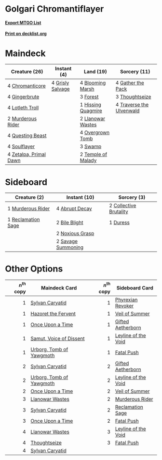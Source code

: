 # Golgari Chromantiflayer

#### [Export MTGO List](../collection/Golgari%20Chromantiflayer/Golgari%20Chromantiflayer.txt)
#### [Print on decklist.org](http://decklist.org/?deckmain=4%09Blooming%20Marsh%0A4%09Chromanticore%0A3%09Forest%0A4%09Gather%20the%20Pack%0A4%09Gingerbrute%0A4%09Grisly%20Salvage%0A1%09Hissing%20Quagmire%0A2%09Llanowar%20Wastes%0A4%09Lotleth%20Troll%0A2%09Murderous%20Rider%0A4%09Overgrown%20Tomb%0A4%09Questing%20Beast%0A4%09Soulflayer%0A3%09Swamp%0A2%09Temple%20of%20Malady%0A3%09Thoughtseize%0A4%09Traverse%20the%20Ulvenwald%0A4%09Zetalpa,%20Primal%20Dawn&deckside=4%09Abrupt%20Decay%0A2%09Bile%20Blight%0A2%09Collective%20Brutality%0A1%09Duress%0A1%09Murderous%20Rider%0A2%09Noxious%20Grasp%0A1%09Reclamation%20Sage%0A2%09Savage%20Summoning)
# Maindeck

|                                          Creature (26)                                          |                                        Instant (4)                                        |                                          Land (19)                                          |                                           Sorcery (11)                                            |
|-------------------------------------------------------------------------------------------------|-------------------------------------------------------------------------------------------|---------------------------------------------------------------------------------------------|---------------------------------------------------------------------------------------------------|
|4 [Chromanticore](http://gatherer.wizards.com/Pages/Card/Details.aspx?multiverseid=378516)       |4 [Grisly Salvage](http://gatherer.wizards.com/Pages/Card/Details.aspx?multiverseid=405253)|4 [Blooming Marsh](http://gatherer.wizards.com/Pages/Card/Details.aspx?multiverseid=417816)  |4 [Gather the Pack](http://gatherer.wizards.com/Pages/Card/Details.aspx?multiverseid=398448)       |
|4 [Gingerbrute](http://gatherer.wizards.com/Pages/Card/Details.aspx?multiverseid=473181)         |                                                                                           |3 [Forest](http://gatherer.wizards.com/Pages/Card/Details.aspx?multiverseid=439860)          |3 [Thoughtseize](http://gatherer.wizards.com/Pages/Card/Details.aspx?multiverseid=438676)          |
|4 [Lotleth Troll](http://gatherer.wizards.com/Pages/Card/Details.aspx?multiverseid=405289)       |                                                                                           |1 [Hissing Quagmire](http://gatherer.wizards.com/Pages/Card/Details.aspx?multiverseid=407681)|4 [Traverse the Ulvenwald](http://gatherer.wizards.com/Pages/Card/Details.aspx?multiverseid=409998)|
|2 [Murderous Rider](http://gatherer.wizards.com/Pages/Card/Details.aspx?multiverseid=473059)     |                                                                                           |2 [Llanowar Wastes](http://gatherer.wizards.com/Pages/Card/Details.aspx?multiverseid=129627) |                                                                                                   |
|4 [Questing Beast](http://gatherer.wizards.com/Pages/Card/Details.aspx?multiverseid=473133)      |                                                                                           |4 [Overgrown Tomb](http://gatherer.wizards.com/Pages/Card/Details.aspx?multiverseid=405103)  |                                                                                                   |
|4 [Soulflayer](http://gatherer.wizards.com/Pages/Card/Details.aspx?multiverseid=391928)          |                                                                                           |3 [Swamp](http://gatherer.wizards.com/Pages/Card/Details.aspx?multiverseid=439858)           |                                                                                                   |
|4 [Zetalpa, Primal Dawn](http://gatherer.wizards.com/Pages/Card/Details.aspx?multiverseid=439687)|                                                                                           |2 [Temple of Malady](http://gatherer.wizards.com/Pages/Card/Details.aspx?multiverseid=380515)|                                                                                                   |


# Sideboard

|                                        Creature (2)                                         |                                        Instant (10)                                         |                                           Sorcery (3)                                           |
|---------------------------------------------------------------------------------------------|---------------------------------------------------------------------------------------------|-------------------------------------------------------------------------------------------------|
|1 [Murderous Rider](http://gatherer.wizards.com/Pages/Card/Details.aspx?multiverseid=473059) |4 [Abrupt Decay](http://gatherer.wizards.com/Pages/Card/Details.aspx?multiverseid=456061)    |2 [Collective Brutality](http://gatherer.wizards.com/Pages/Card/Details.aspx?multiverseid=414380)|
|1 [Reclamation Sage](http://gatherer.wizards.com/Pages/Card/Details.aspx?multiverseid=389651)|2 [Bile Blight](http://gatherer.wizards.com/Pages/Card/Details.aspx?multiverseid=378433)     |1 [Duress](http://gatherer.wizards.com/Pages/Card/Details.aspx?multiverseid=14557)               |
|                                                                                             |2 [Noxious Grasp](http://gatherer.wizards.com/Pages/Card/Details.aspx?multiverseid=466864)   |                                                                                                 |
|                                                                                             |2 [Savage Summoning](http://gatherer.wizards.com/Pages/Card/Details.aspx?multiverseid=370710)|                                                                                                 |


# Other Options

|*n*<sup>th</sup> copy|                                           Maindeck Card                                           |*n*<sup>th</sup> copy|                                        Sideboard Card                                        |
|--------------------:|---------------------------------------------------------------------------------------------------|--------------------:|----------------------------------------------------------------------------------------------|
|                    1|[Sylvan Caryatid](http://gatherer.wizards.com/Pages/Card/Details.aspx?multiverseid=373624)         |                    1|[Phyrexian Revoker](http://gatherer.wizards.com/Pages/Card/Details.aspx?multiverseid=383343)  |
|                    1|[Hazoret the Fervent](http://gatherer.wizards.com/Pages/Card/Details.aspx?multiverseid=426838)     |                    1|[Veil of Summer](http://gatherer.wizards.com/Pages/Card/Details.aspx?multiverseid=466952)     |
|                    1|[Once Upon a Time](http://gatherer.wizards.com/Pages/Card/Details.aspx?multiverseid=473131)        |                    1|[Gifted Aetherborn](http://gatherer.wizards.com/Pages/Card/Details.aspx?multiverseid=423728)  |
|                    1|[Samut, Voice of Dissent](http://gatherer.wizards.com/Pages/Card/Details.aspx?multiverseid=426907) |                    1|[Leyline of the Void](http://gatherer.wizards.com/Pages/Card/Details.aspx?multiverseid=107682)|
|                    1|[Urborg, Tomb of Yawgmoth](http://gatherer.wizards.com/Pages/Card/Details.aspx?multiverseid=383425)|                    1|[Fatal Push](http://gatherer.wizards.com/Pages/Card/Details.aspx?multiverseid=423724)         |
|                    2|[Sylvan Caryatid](http://gatherer.wizards.com/Pages/Card/Details.aspx?multiverseid=373624)         |                    2|[Gifted Aetherborn](http://gatherer.wizards.com/Pages/Card/Details.aspx?multiverseid=423728)  |
|                    2|[Urborg, Tomb of Yawgmoth](http://gatherer.wizards.com/Pages/Card/Details.aspx?multiverseid=383425)|                    2|[Leyline of the Void](http://gatherer.wizards.com/Pages/Card/Details.aspx?multiverseid=107682)|
|                    2|[Once Upon a Time](http://gatherer.wizards.com/Pages/Card/Details.aspx?multiverseid=473131)        |                    2|[Veil of Summer](http://gatherer.wizards.com/Pages/Card/Details.aspx?multiverseid=466952)     |
|                    3|[Llanowar Wastes](http://gatherer.wizards.com/Pages/Card/Details.aspx?multiverseid=129627)         |                    2|[Murderous Rider](http://gatherer.wizards.com/Pages/Card/Details.aspx?multiverseid=473059)    |
|                    3|[Sylvan Caryatid](http://gatherer.wizards.com/Pages/Card/Details.aspx?multiverseid=373624)         |                    2|[Reclamation Sage](http://gatherer.wizards.com/Pages/Card/Details.aspx?multiverseid=389651)   |
|                    3|[Once Upon a Time](http://gatherer.wizards.com/Pages/Card/Details.aspx?multiverseid=473131)        |                    2|[Fatal Push](http://gatherer.wizards.com/Pages/Card/Details.aspx?multiverseid=423724)         |
|                    4|[Llanowar Wastes](http://gatherer.wizards.com/Pages/Card/Details.aspx?multiverseid=129627)         |                    3|[Leyline of the Void](http://gatherer.wizards.com/Pages/Card/Details.aspx?multiverseid=107682)|
|                    4|[Thoughtseize](http://gatherer.wizards.com/Pages/Card/Details.aspx?multiverseid=438676)            |                    3|[Fatal Push](http://gatherer.wizards.com/Pages/Card/Details.aspx?multiverseid=423724)         |
|                    4|[Sylvan Caryatid](http://gatherer.wizards.com/Pages/Card/Details.aspx?multiverseid=373624)         |                     |                                                                                              |

